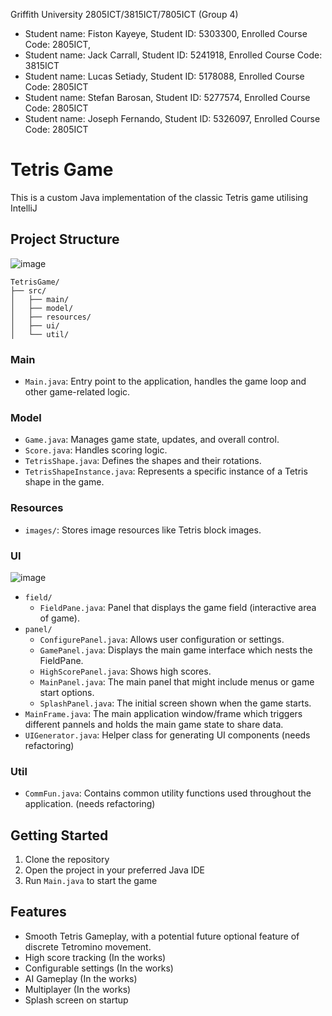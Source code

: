 Griffith University 2805ICT/3815ICT/7805ICT (Group 4)
* Student name: Fiston Kayeye, Student ID: 5303300, Enrolled Course Code: 2805ICT,
* Student name: Jack Carrall, Student ID: 5241918, Enrolled Course Code: 3815ICT
* Student name: Lucas Setiady, Student ID: 5178088, Enrolled Course Code: 2805ICT
* Student name: Stefan Barosan, Student ID: 5277574, Enrolled Course Code: 2805ICT
* Student name: Joseph Fernando, Student ID: 5326097, Enrolled Course Code: 2805ICT

# Tetris Game
This is a custom Java implementation of the classic Tetris game utilising IntelliJ

## Project Structure
![image](https://github.com/user-attachments/assets/92cd6c44-b9d2-4cfe-8bb5-db639a43c7a4)

```
TetrisGame/
├── src/
│   ├── main/
│   ├── model/
│   ├── resources/
│   ├── ui/
│   └── util/
```

### Main
- `Main.java`: Entry point to the application, handles the game loop and other game-related logic.

### Model
- `Game.java`: Manages game state, updates, and overall control.
- `Score.java`: Handles scoring logic.
- `TetrisShape.java`: Defines the shapes and their rotations.
- `TetrisShapeInstance.java`: Represents a specific instance of a Tetris shape in the game.

### Resources
- `images/`: Stores image resources like Tetris block images.

### UI
![image](https://github.com/user-attachments/assets/2f65645a-2954-419d-bb2d-93b1cd7d4e2e)

- `field/`
  - `FieldPane.java`: Panel that displays the game field (interactive area of game).
- `panel/`
  - `ConfigurePanel.java`: Allows user configuration or settings.
  - `GamePanel.java`: Displays the main game interface which nests the FieldPane.
  - `HighScorePanel.java`: Shows high scores.
  - `MainPanel.java`: The main panel that might include menus or game start options.
  - `SplashPanel.java`: The initial screen shown when the game starts.
- `MainFrame.java`: The main application window/frame which triggers different pannels and holds the main game state to share data.
- `UIGenerator.java`: Helper class for generating UI components (needs refactoring)

### Util
- `CommFun.java`: Contains common utility functions used throughout the application. (needs refactoring)

## Getting Started

1. Clone the repository
2. Open the project in your preferred Java IDE
3. Run `Main.java` to start the game

## Features

- Smooth Tetris Gameplay, with a potential future optional feature of discrete Tetromino movement.
- High score tracking (In the works)
- Configurable settings (In the works)
- AI Gameplay (In the works)
- Multiplayer (In the works)
- Splash screen on startup
